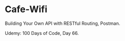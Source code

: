 # Cafe-Wifi
Building Your Own API with RESTful Routing, Postman.


Udemy: 100 Days of Code, Day 66.

